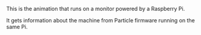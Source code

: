 This is the animation that runs on a monitor powered by a Raspberry Pi.

It gets information about the machine from Particle firmware running on the same Pi.
